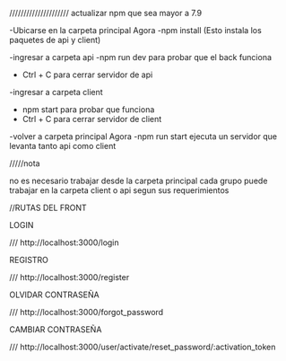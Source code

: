 /////////////////////
actualizar npm que sea mayor a 7.9


-Ubicarse en la carpeta principal Agora
-npm install (Esto instala los paquetes de api y client)

-ingresar a carpeta api 
-npm run dev para  probar que el back funciona
- Ctrl + C para cerrar servidor de api

-ingresar a carpeta client
- npm start para probar que funciona
- Ctrl + C para cerrar servidor de client


-volver a carpeta principal Agora
-npm run start  ejecuta un servidor que levanta tanto api como client


/////nota


no es necesario trabajar desde la carpeta principal cada grupo puede trabajar en la carpeta client o api segun sus requerimientos


//RUTAS DEL FRONT

LOGIN

/// http://localhost:3000/login

REGISTRO

/// http://localhost:3000/register

OLVIDAR CONTRASEÑA

/// http://localhost:3000/forgot_password

CAMBIAR CONTRASEÑA

/// http://localhost:3000/user/activate/reset_password/:activation_token